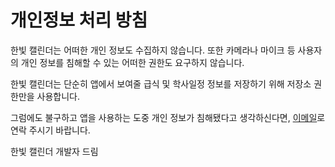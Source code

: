 # 개인정보 처리 방침

한빛 캘린더는 어떠한 개인 정보도 수집하지 않습니다. 또한 카메라나 마이크 등 사용자의 개인 정보를 침해할 수 있는 어떠한 권한도 요구하지 않습니다.

한빛 캘린더는 단순히 앱에서 보여줄 급식 및 학사일정 정보를 저장하기 위해 저장소 권한만을 사용합니다.

그럼에도 불구하고 앱을 사용하는 도중 개인 정보가 침해됐다고 생각하신다면, [이메일](malito:mwy3055@gmail.com)로 연락 주시기 바랍니다.


한빛 캘린더 개발자 드림
